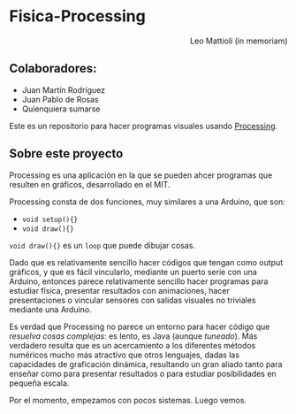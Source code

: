 # Fisica-Processing
<div div align="right"> Leo Mattioli (in memoriam) </div>

## Colaboradores:
* Juan Martín Rodríguez
* Juan Pablo de Rosas
* Quienquiera sumarse

Este es un repositorio para hacer programas visuales usando [Processing](https://en.wikipedia.org/wiki/Processing).

## Sobre este proyecto

Processing es una aplicación en la que se pueden ahcer programas que resulten en gráficos, desarrollado en el MIT.

Processing consta de dos funciones, muy similares a una Arduino, que son:

* `void setup(){}`
* `void draw(){}`

`void draw(){}` es un `loop` que puede dibujar cosas.

Dado que es relativamente sencillo hacer códigos que tengan como output gráficos, y que es fácil vincularlo, mediante un puerto serie con una Arduino, entonces parece relativamente sencillo hacer programas para estudiar física, presentar resultados con animaciones, hacer presentaciones o vincular sensores con salidas visuales no triviales mediante una Arduino.

Es verdad que Processing no parece un entorno para hacer código que *resuelva cosas complejas*: es lento, es Java (aunque *tuneado*). Más verdadero resulta que es un acercamiento a los diferentes métodos numéricos mucho más atractivo que otros lenguajes, dadas las capacidades de graficación dinámica, resultando un gran aliado tanto para enseñar como para presentar resultados o para estudiar posibilidades en pequeña escala.

Por el momento, empezamos con pocos sistemas. Luego vemos.









